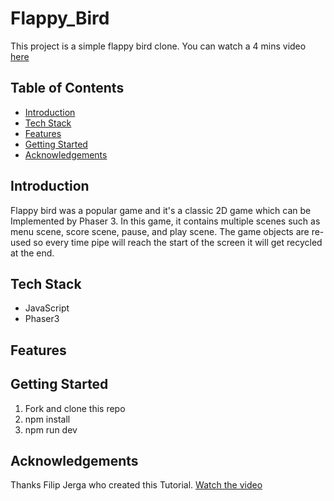 # **Flappy_Bird**
This project is a simple flappy bird clone. You can watch a 4 mins video [here](https://www.youtube.com/watch?v=D42_i5yCTko)

## Table of Contents
- [Introduction](#introduction)
- [Tech Stack](#tech-stack)
- [Features](#features)
- [Getting Started](#getting-started)
- [Acknowledgements](#acknowledgements)

## Introduction
Flappy bird was a popular game and it's a classic 2D game which can be Implemented by Phaser 3. In this game, it contains multiple scenes such as menu scene, score scene, pause, and play scene. The game objects are re-used so every time pipe will reach the start of the screen it will get recycled at the end.

## Tech Stack
- JavaScript
- Phaser3

## Features

## Getting Started
1. Fork and clone this repo
2. npm install
3. npm run dev

## Acknowledgements
Thanks Filip Jerga who created this Tutorial. [Watch the video](https://www.udemy.com/course/game-development-in-js-the-complete-guide-w-phaser-3/#instructor-2) 

